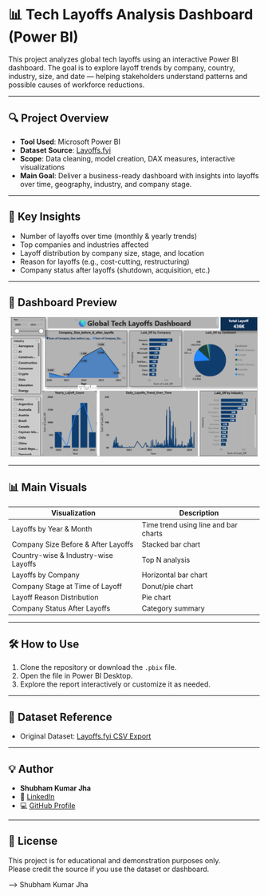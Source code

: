 # 📊 Tech Layoffs Analysis Dashboard (Power BI)

This project analyzes global tech layoffs using an interactive Power BI dashboard. The goal is to explore layoff trends by company, country, industry, size, and date — helping stakeholders understand patterns and possible causes of workforce reductions.

---

## 🔍 Project Overview

- **Tool Used**: Microsoft Power BI
- **Dataset Source**: [Layoffs.fyi](https://layoffs.fyi/)
- **Scope**: Data cleaning, model creation, DAX measures, interactive visualizations
- **Main Goal**: Deliver a business-ready dashboard with insights into layoffs over time, geography, industry, and company stage.

---

## 📌 Key Insights

- Number of layoffs over time (monthly & yearly trends)
- Top companies and industries affected
- Layoff distribution by company size, stage, and location
- Reason for layoffs (e.g., cost-cutting, restructuring)
- Company status after layoffs (shutdown, acquisition, etc.)

---

## 📸 Dashboard Preview

![Tech Layoffs Dashboard](https://github.com/Shubham1919284/Global_Tech_Layoff_Dashboard/blob/e6c9be29b0fc4c561fad037eca5694310ca7f31f/Global_Layoff_Dashboard...png)

---

## 📊 Main Visuals

| Visualization                          | Description                              |
|----------------------------------------|------------------------------------------|
| Layoffs by Year & Month                | Time trend using line and bar charts     |
| Company Size Before & After Layoffs    | Stacked bar chart                        |
| Country-wise & Industry-wise Layoffs   | Top N analysis                           |
| Layoffs by Company                     | Horizontal bar chart                     |
| Company Stage at Time of Layoff        | Donut/pie chart                          |
| Layoff Reason Distribution             | Pie chart                                |
| Company Status After Layoffs           | Category summary                         |

---

## 🛠️ How to Use

1. Clone the repository or download the `.pbix` file.
2. Open the file in Power BI Desktop.
3. Explore the report interactively or customize it as needed.

---

## 🔗 Dataset Reference

- Original Dataset: [Layoffs.fyi CSV Export](https://layoffs.fyi/)

---

## 💡 Author

- **Shubham Kumar Jha**
- 🔗 [LinkedIn](https://www.linkedin.com/in/shubham-kumar-jha-1a2b3c)
- 💻 [GitHub Profile](https://github.com/Shubham1919284)

---

## 📝 License

This project is for educational and demonstration purposes only.  
Please credit the source if you use the dataset or dashboard.

--> Shubham Kumar Jha
